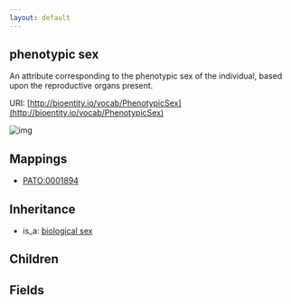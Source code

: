 ```yaml
---
layout: default
---
```


## phenotypic sex


An attribute corresponding to the phenotypic sex of the individual, based upon the reproductive organs present.

URI: [http://bioentity.io/vocab/PhenotypicSex](http://bioentity.io/vocab/PhenotypicSex)


![img](http://yuml.me/diagram/nofunky/class/%5Bbiological%20sex%5D%5E-%5Bphenotypic%20sex%5D)
## Mappings

 * [PATO:0001894](http://purl.obolibrary.org/obo/PATO_0001894)

## Inheritance

 *  is_a: [biological sex](BiologicalSex.html)

## Children



## Fields

